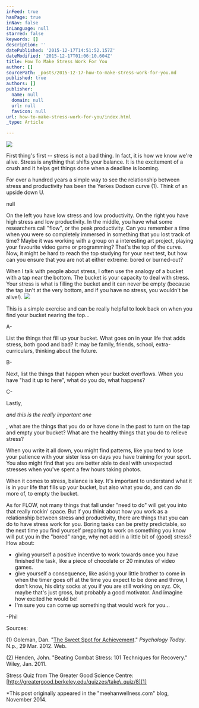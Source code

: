 ```yaml
---
inFeed: true
hasPage: true
inNav: false
inLanguage: null
starred: false
keywords: []
description: ''
datePublished: '2015-12-17T14:51:52.157Z'
dateModified: '2015-12-17T01:06:10.604Z'
title: How To Make Stress Work For You
author: []
sourcePath: _posts/2015-12-17-how-to-make-stress-work-for-you.md
published: true
authors: []
publisher:
  name: null
  domain: null
  url: null
  favicon: null
url: how-to-make-stress-work-for-you/index.html
_type: Article

---
```

![](https://the-grid-user-content.s3-us-west-2.amazonaws.com/30268f4a-3001-4bb0-82ae-5adcb6c4e616.JPG)

First thing's first -- stress is not a bad thing. In fact, it is how we know we're alive. Stress is anything that shifts your balance. It is the excitement of a crush and it helps get things done when a deadline is looming. 

For over a hundred years a simple way to see the relationship between stress and productivity has been the Yerkes Dodson curve (1). Think of an upside down U.

null

On the left you have low stress and low productivity. On the right you have high stress and low productivity. In the middle, you have what some researchers call "flow", or the peak productivity. Can you remember a time when you were so completely immersed in something that you lost track of time? Maybe it was working with a group on a interesting art project, playing your favourite video game or programming? That's the top of the curve. Now, it might be hard to reach the top studying for your next test, but how can you ensure that you are not at either extreme: bored or burned-out?

When I talk with people about stress, I often use the analogy of a bucket with a tap near the bottom. The bucket is your capacity to deal with stress. Your stress is what is filling the bucket and it can never be empty (because the tap isn't at the very bottom, and if you have no stress, you wouldn't be alive!). ![](https://the-grid-user-content.s3-us-west-2.amazonaws.com/71fd8649-b406-40fc-ae75-564824a0f499.JPG)

This is a simple exercise and can be really helpful to look back on when you find your bucket nearing the top...

A-

List the things that fill up your bucket. What goes on in your life that adds stress, both good and bad? It may be family, friends, school, extra-curriculars, thinking about the future.

B-

Next, list the things that happen when your bucket overflows. When you have "had it up to here", what do you do, what happens?

C-

Lastly,

_and this is the really important one_

, what are the things that you do or have done in the past to turn on the tap and empty your bucket? What are the healthy things that you do to relieve stress?

When you write it all down, you might find patterns, like you tend to lose your patience with your sister less on days you have training for your sport. You also might find that you are better able to deal with unexpected stresses when you've spent a few hours taking photos.

When it comes to stress, balance is key. It's important to understand what it is in your life that fills up your bucket, but also what you do, and can do more of, to empty the bucket.

As for FLOW, not many things that fall under "need to do" will get you into that really rockin' space. But if you think about how you work as a relationship between stress and productivity, there are things that you can do to have stress work for you. Boring tasks can be pretty predictable, so the next time you find yourself preparing to work on something you know will put you in the "bored" range, why not add in a little bit of (good) stress? How about:

* giving yourself a positive incentive to work towards once you have finished the task, like a piece of chocolate or 20 minutes of video games.
* give yourself a consequence, like asking your little brother to come in when the timer goes off at the time you expect to be done and throw, I don't know, his dirty socks at you if you are still working on xyz. Ok, maybe that's just gross, but probably a good motivator. And imagine how excited he would be!
* I'm sure you can come up something that would work for you... 

-Phil

Sources:

(1) Goleman, Dan. "[The Sweet Spot for Achievement][0]." _Psychology Today_. N.p., 29 Mar. 2012\. Web.

(2) Henden, John. "Beating Combat Stress: 101 Techniques for Recovery." Wiley, Jan. 2011\.

Stress Quiz from The Greater Good Science Centre: [http://greatergood.berkeley.edu/quizzes/take\_quiz/8][1]

\*This post originally appeared in the "meehanwellness.com" blog, November 2014\.

[0]: http://www.psychologytoday.com/blog/the-brain-and-emotional-intelligence/201203/the-sweet-spot-achievement
[1]: http://greatergood.berkeley.edu/quizzes/take_quiz/8